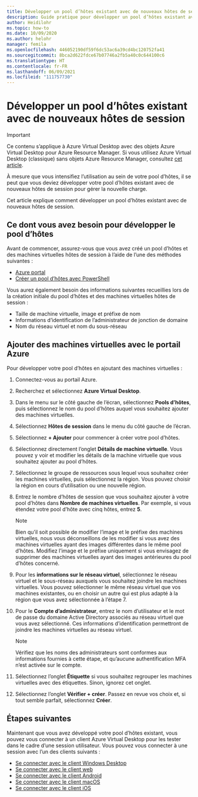 ```yaml
---
title: Développer un pool d’hôtes existant avec de nouveaux hôtes de session – Azure
description: Guide pratique pour développer un pool d’hôtes existant avec de nouveaux hôtes de session dans Azure Virtual Desktop.
author: Heidilohr
ms.topic: how-to
ms.date: 10/09/2020
ms.author: helohr
manager: femila
ms.openlocfilehash: 446052190df59f6dc53ac6a39cd4bc120752fa41
ms.sourcegitcommit: 8bca2d622fdce67b07746a2fb5a40c0c644100c6
ms.translationtype: HT
ms.contentlocale: fr-FR
ms.lasthandoff: 06/09/2021
ms.locfileid: "111757730"
---
```

# <a name="expand-an-existing-host-pool-with-new-session-hosts"></a>Développer un pool d’hôtes existant avec de nouveaux hôtes de session

>[!IMPORTANT]
>Ce contenu s’applique à Azure Virtual Desktop avec des objets Azure Virtual Desktop pour Azure Resource Manager. Si vous utilisez Azure Virtual Desktop (classique) sans objets Azure Resource Manager, consultez [cet article](./virtual-desktop-fall-2019/expand-existing-host-pool-2019.md).

À mesure que vous intensifiez l’utilisation au sein de votre pool d’hôtes, il se peut que vous deviez développer votre pool d’hôtes existant avec de nouveaux hôtes de session pour gérer la nouvelle charge.

Cet article explique comment développer un pool d’hôtes existant avec de nouveaux hôtes de session.

## <a name="what-you-need-to-expand-the-host-pool"></a>Ce dont vous avez besoin pour développer le pool d’hôtes

Avant de commencer, assurez-vous que vous avez créé un pool d’hôtes et des machines virtuelles hôtes de session à l’aide de l’une des méthodes suivantes :

- [Azure portal](./create-host-pools-azure-marketplace.md)
- [Créer un pool d’hôtes avec PowerShell](./create-host-pools-powershell.md)

Vous aurez également besoin des informations suivantes recueillies lors de la création initiale du pool d’hôtes et des machines virtuelles hôtes de session :

- Taille de machine virtuelle, image et préfixe de nom
- Informations d’identification de l’administrateur de jonction de domaine
- Nom du réseau virtuel et nom du sous-réseau

## <a name="add-virtual-machines-with-the-azure-portal"></a>Ajouter des machines virtuelles avec le portail Azure

Pour développer votre pool d’hôtes en ajoutant des machines virtuelles :

1. Connectez-vous au portail Azure.

2. Recherchez et sélectionnez **Azure Virtual Desktop**.

3. Dans le menu sur le côté gauche de l’écran, sélectionnez **Pools d’hôtes**, puis sélectionnez le nom du pool d’hôtes auquel vous souhaitez ajouter des machines virtuelles.

4. Sélectionnez **Hôtes de session** dans le menu du côté gauche de l’écran.

5. Sélectionnez **+ Ajouter** pour commencer à créer votre pool d’hôtes.

6. Sélectionnez directement l’onglet **Détails de machine virtuelle**. Vous pouvez y voir et modifier les détails de la machine virtuelle que vous souhaitez ajouter au pool d’hôtes.

7. Sélectionnez le groupe de ressources sous lequel vous souhaitez créer les machines virtuelles, puis sélectionnez la région. Vous pouvez choisir la région en cours d’utilisation ou une nouvelle région.

8. Entrez le nombre d’hôtes de session que vous souhaitez ajouter à votre pool d’hôtes dans **Nombre de machines virtuelles**. Par exemple, si vous étendez votre pool d’hôte avec cinq hôtes, entrez **5**.

    >[!NOTE]
    >Bien qu’il soit possible de modifier l’image et le préfixe des machines virtuelles, nous vous déconseillons de les modifier si vous avez des machines virtuelles ayant des images différentes dans le même pool d’hôtes. Modifiez l’image et le préfixe uniquement si vous envisagez de supprimer des machines virtuelles ayant des images antérieures du pool d’hôtes concerné.

9. Pour les **informations sur le réseau virtuel**, sélectionnez le réseau virtuel et le sous-réseau auxquels vous souhaitez joindre les machines virtuelles. Vous pouvez sélectionner le même réseau virtuel que vos machines existantes, ou en choisir un autre qui est plus adapté à la région que vous avez sélectionnée à l’étape 7.

10. Pour le **Compte d’administrateur**, entrez le nom d’utilisateur et le mot de passe du domaine Active Directory associés au réseau virtuel que vous avez sélectionné. Ces informations d’identification permettront de joindre les machines virtuelles au réseau virtuel.

      >[!NOTE]
      >Vérifiez que les noms des administrateurs sont conformes aux informations fournies à cette étape, et qu’aucune authentification MFA n’est activée sur le compte.

11. Sélectionnez l’onglet **Étiquette** si vous souhaitez regrouper les machines virtuelles avec des étiquettes. Sinon, ignorez cet onglet.

12. Sélectionnez l’onglet **Vérifier + créer**. Passez en revue vos choix et, si tout semble parfait, sélectionnez **Créer**.

## <a name="next-steps"></a>Étapes suivantes

Maintenant que vous avez développé votre pool d’hôtes existant, vous pouvez vous connecter à un client Azure Virtual Desktop pour les tester dans le cadre d’une session utilisateur. Vous pouvez vous connecter à une session avec l’un des clients suivants :

- [Se connecter avec le client Windows Desktop](./connect-windows-7-10.md)
- [Se connecter avec le client web](./connect-web.md)
- [Se connecter avec le client Android](./connect-android.md)
- [Se connecter avec le client macOS](./connect-macos.md)
- [Se connecter avec le client iOS](./connect-ios.md)
